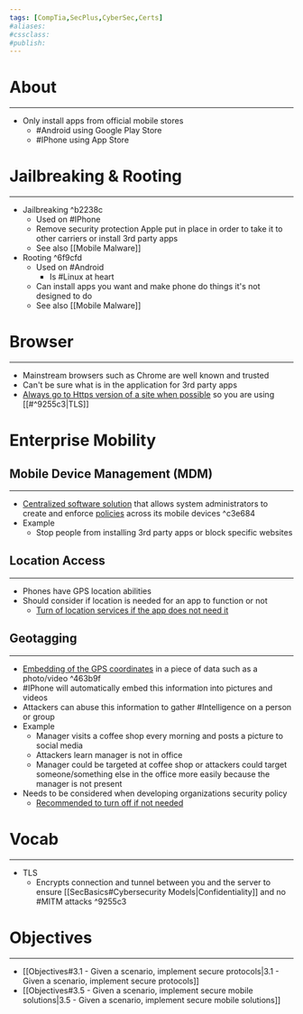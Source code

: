 ```yaml
---
tags: [CompTia,SecPlus,CyberSec,Certs]
#aliases:
#cssclass:
#publish:
---
```


# About
---
- Only install apps from official mobile stores
	- #Android using Google Play Store
	- #IPhone using App Store

# Jailbreaking & Rooting
---
- Jailbreaking ^b2238c
	- Used on #IPhone
	- Remove security protection Apple put in place in order to take it to other carriers or install 3rd party apps
	- See also [[Mobile Malware]]
- Rooting ^6f9cfd
	- Used on #Android
		- Is #Linux at heart
	- Can install apps you want and make phone do things it's not designed to do
	- See also [[Mobile Malware]]

# Browser
---
- Mainstream browsers such as Chrome are well known and trusted
- Can't be sure what is in the application for 3rd party apps
- <u>Always go to Https version of a site when possible</u> so you are using [[#^9255c3|TLS]]

# Enterprise Mobility

## Mobile Device Management (MDM)
---
- <u>Centralized software solution</u> that allows system administrators to create and enforce <u>policies</u> across its mobile devices ^c3e684
- Example
	- Stop people from installing 3rd party apps or block specific websites

## Location Access
---
- Phones have GPS location abilities
- Should consider if location is needed for an app to function or not
	- <u>Turn of location services if the app does not need it</u>

## Geotagging
---
- <u>Embedding of the GPS coordinates</u> in a piece of data such as a photo/video ^463b9f
- #IPhone will automatically embed this information into pictures and videos
- Attackers can abuse this information to gather #Intelligence on a person or group
- Example
	- Manager visits a coffee shop every morning and posts a picture to social media
	- Attackers learn manager is not in office
	- Manager could be targeted at coffee shop or attackers could target someone/something else in the office more easily because the manager is not present
- Needs to be considered when developing organizations security policy
	- <u>Recommended to turn off if not needed</u>

# Vocab
---
- TLS
	- Encrypts connection and tunnel between you and the server to ensure [[SecBasics#Cybersecurity Models|Confidentiality]] and no #MITM attacks ^9255c3

# Objectives
---
- [[Objectives#3.1 - Given a scenario, implement secure protocols|3.1 - Given a scenario, implement secure protocols]]
- [[Objectives#3.5 - Given a scenario, implement secure mobile solutions|3.5 - Given a scenario, implement secure mobile solutions]]